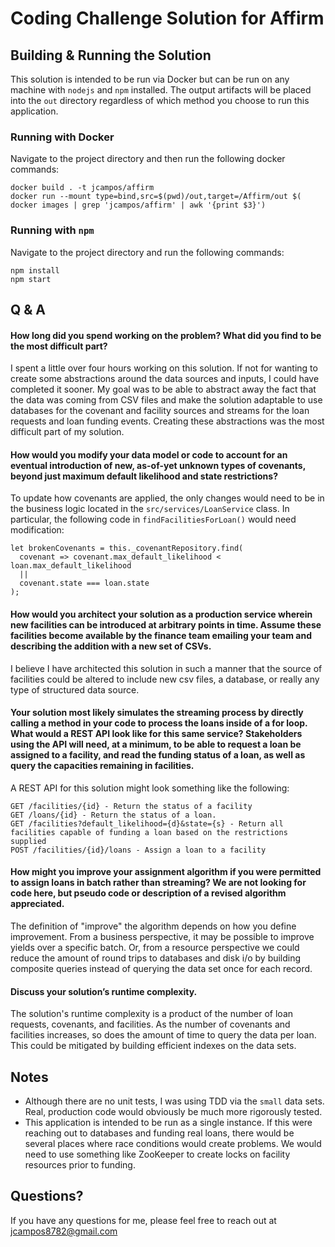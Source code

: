 # Coding Challenge Solution for Affirm

## Building & Running the Solution
This solution is intended to be run via Docker but can be run on any machine
with `nodejs` and `npm` installed. The output artifacts will be placed into the
`out` directory regardless of which method you choose to run this application.

### Running with Docker
Navigate to the project directory and then run the following docker commands:
```
docker build . -t jcampos/affirm
docker run --mount type=bind,src=$(pwd)/out,target=/Affirm/out $( docker images | grep 'jcampos/affirm' | awk '{print $3}')
```

### Running with `npm`
Navigate to the project directory and run the following commands:
```
npm install
npm start
```

## Q & A
#### How long did you spend working on the problem? What did you find to be the most difficult part?
I spent a little over four hours working on this solution. If not for wanting to create some abstractions
around the data sources and inputs, I could have completed it sooner. My goal was to be able to abstract away
the fact that the data was coming from CSV files and make the solution adaptable to use databases for the
covenant and facility sources and streams for the loan requests and loan funding events. Creating these
abstractions was the most difficult part of my solution.

#### How would you modify your data model or code to account for an eventual introduction of new, as-of-yet unknown types of covenants, beyond just maximum default likelihood and state restrictions?

To update how covenants are applied, the only changes would need to be in the business logic located in the `src/services/LoanService` class. In particular, the following code in `findFacilitiesForLoan()` would need modification:

```
let brokenCovenants = this._covenantRepository.find(
  covenant => covenant.max_default_likelihood < loan.max_default_likelihood
  ||
  covenant.state === loan.state
);
```

#### How would you architect your solution as a production service wherein new facilities can be introduced at arbitrary points in time. Assume these facilities become available by the finance team emailing your team and describing the addition with a new set of CSVs.
I believe I have architected this solution in such a manner that the source of facilities could be altered to include new csv files, a database, or really any type of structured data source.

#### Your solution most likely simulates the streaming process by directly calling a method in your code to process the loans inside of a for loop. What would a REST API look like for this same service? Stakeholders using the API will need, at a minimum, to be able to request a loan be assigned to a facility, and read the funding status of a loan, as well as query the capacities remaining in facilities.

A REST API for this solution might look something like the following:
```
GET /facilities/{id} - Return the status of a facility
GET /loans/{id} - Return the status of a loan.
GET /facilities?default_likelihood={d}&state={s} - Return all facilities capable of funding a loan based on the restrictions supplied
POST /facilities/{id}/loans - Assign a loan to a facility
```

#### How might you improve your assignment algorithm if you were permitted to assign loans in batch rather than streaming? We are not looking for code here, but pseudo code or description of a revised algorithm appreciated.

The definition of "improve" the algorithm depends on how you define improvement. From a business perspective, it may
be possible to improve yields over a specific batch. Or, from a resource perspective we could reduce the amount of
round trips to databases and disk i/o by building composite queries instead of querying the data set once for each
record.

#### Discuss your solution’s runtime complexity.
The solution's runtime complexity is a product of the number of loan requests, covenants, and facilities. As the number of covenants and facilities increases, so does the amount of time to query the data per loan. This could be mitigated by building efficient indexes on the data sets.

## Notes
 * Although there are no unit tests, I was using TDD via the `small` data sets. Real, production code would obviously be much more rigorously tested.
 * This application is intended to be run as a single instance. If this were reaching out to databases and funding real loans,
 there would be several places where race conditions would create problems. We would need to use something like ZooKeeper to create locks on facility resources prior to funding.

 ## Questions?
 If you have any questions for me, please feel free to reach out at jcampos8782@gmail.com
